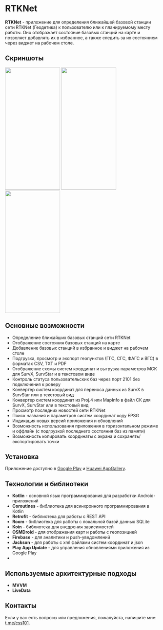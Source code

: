 # RTKNet

**RTKNet** - приложение для определения ближайшей базовой станции сети RTKNet (Геодетика) к пользователю или к планируемому месту работы. Оно отображает состояние базовых станций на карте и позволяет добавлять их в избранное, а также следить за их состоянием через виджет на рабочем столе.

## Скриншоты
<img src="https://github.com/css1017/RTKNet-info/assets/119590853/98621f06-51c8-4a6a-816a-3f3da97a40e8" width="180" height="400" />
<img src="https://github.com/css1017/RTKNet-info/assets/119590853/b99f13a0-b0c0-4201-b710-40bd6eec5d8e" width="180" height="400" />
<img src="https://github.com/css1017/RTKNet-info/assets/119590853/5402570a-24ae-47cc-b410-7ac93372ba78" width="180" height="400" />

## Основные возможности

- Определение ближайших базовых станций сети RTKNet
- Отображение состояния базовых станций на карте
- Добавление базовых станций в избранное и виджет на рабочем столе
- Подгрузка, просмотр и экспорт геопунктов (ГГС, СГС, ФАГС и ВГС) в форматах CSV, TXT и PDF
- Отображение схемы систем координат и выгрузка параметров МСК для SurvX, SurvStar и в текстовом виде
- Контроль статуса пользовательских баз через порт 2101 без подключения к роверу
- Конвертер систем координат для переноса данных из SurvX в SurvStar или в текстовый вид
- Конвертер систем координат из Proj.4 или MapInfo в файл СК для SurvX, SurvStar или в текстовый вид
- Просмотр последних новостей сети RTKNet
- Поиск названия и параметров систем координат коду EPSG
- Индикация новых версий приложения и обновлений
- Возможность использования приложения в горизонтальном режиме и оффлайн (с подгрузкой последнего состояния баз из памяти)
- Возможность копировать координаты с экрана и сохранять/экспортировать точки

## Установка

Приложение доступно в [Google Play](https://play.google.com/store/apps/details?id=com.css101.rtknet) и [Huawei AppGallery](https://appgallery.huawei.com/#/app/C109019187?).

## Технологии и библиотеки

- **Kotlin** - основной язык программирования для разработки Android-приложений
- **Coroutines** - библиотека для асинхронного программирования в Kotlin
- **Retrofit** - библиотека для работы с REST API
- **Room** - библиотека для работы с локальной базой данных SQLite
- **Koin** - библиотека для внедрения зависимостей
- **OSMDroid** - для отображения карт и работы с геопозицией 
- **Firebase** - для аналитики и push-уведомлений
- **Jackson** - для работы с xml файлами систем координат и json
- **Play App Update** - для управления обновлениями приложения из Google Play
- 

## Используемые архитектурные подходы 
- **MVVM**
- **LiveData**

## Контакты

Если у вас есть вопросы или предложения, пожалуйста, напишите мне: [t.me/css101](https://t.me/css101).
